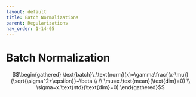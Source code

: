 ```yaml
---
layout: default
title: Batch Normalizations
parent: Regularizations
nav_order: 1-14-05
---
```


# Batch Normalization

$$\begin{gathered}
\text{batch}\_\text{norm}(x)=\gamma\frac{(x-\mu)}{\sqrt{\sigma^2+\epsilon}}+\beta \\
\\
\mu=x.\text{mean}(\text{dim}=0) \\
\sigma=x.\text{std}(\text{dim}=0)
\end{gathered}$$
